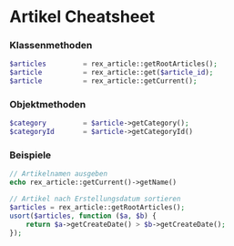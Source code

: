 # Artikel Cheatsheet

### Klassenmethoden

```php
$articles         = rex_article::getRootArticles();
$article          = rex_article::get($article_id);
$article          = rex_article::getCurrent();
```
### Objektmethoden

```php
$category         = $article->getCategory();
$categoryId       = $article->getCategoryId()
```

### Beispiele

```php
// Artikelnamen ausgeben
echo rex_article::getCurrent()->getName()

// Artikel nach Erstellungsdatum sortieren
$articles = rex_article::getRootArticles();
usort($articles, function ($a, $b) {
    return $a->getCreateDate() > $b->getCreateDate();
});
```
